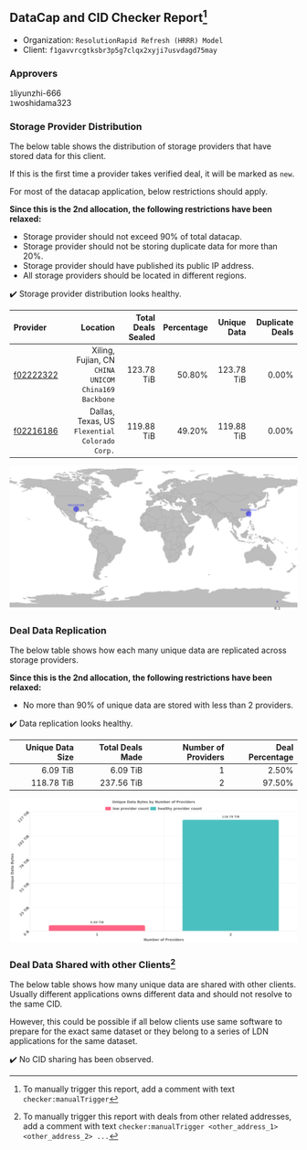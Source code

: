 ## DataCap and CID Checker Report[^1]
 - Organization: `ResolutionRapid Refresh (HRRR) Model`
 - Client: `f1gavvrcgtksbr3p5g7clqx2xyji7usvdagd75may`
### Approvers
`1`liyunzhi-666<br/>`1`woshidama323


### Storage Provider Distribution
The below table shows the distribution of storage providers that have stored data for this client.

If this is the first time a provider takes verified deal, it will be marked as `new`.

For most of the datacap application, below restrictions should apply.

**Since this is the 2nd allocation, the following restrictions have been relaxed:**
 - Storage provider should not exceed 90% of total datacap.
 - Storage provider should not be storing duplicate data for more than 20%.
 - Storage provider should have published its public IP address.
 - All storage providers should be located in different regions.

✔️ Storage provider distribution looks healthy.

| Provider                                              |                                                Location | Total Deals Sealed | Percentage | Unique Data | Duplicate Deals |
| :---------------------------------------------------- | ------------------------------------------------------: | -----------------: | ---------: | ----------: | --------------: |
| [f02222322](https://filfox.info/en/address/f02222322) | Xiling, Fujian, CN<br/>`CHINA UNICOM China169 Backbone` |         123.78 TiB |     50.80% |  123.78 TiB |           0.00% |
| [f02216186](https://filfox.info/en/address/f02216186) |       Dallas, Texas, US<br/>`Flexential Colorado Corp.` |         119.88 TiB |     49.20% |  119.88 TiB |           0.00% |

<img src="https://raw.githubusercontent.com/data-preservation-programs/filplus-checker-assets/main/filecoin-project/filecoin-plus-large-datasets/issues/2311/1708010848138.png"/>

### Deal Data Replication
The below table shows how each many unique data are replicated across storage providers.


**Since this is the 2nd allocation, the following restrictions have been relaxed:**
- No more than 90% of unique data are stored with less than 2 providers.

✔️ Data replication looks healthy.

| Unique Data Size | Total Deals Made | Number of Providers | Deal Percentage |
| ---------------: | ---------------: | ------------------: | --------------: |
|         6.09 TiB |         6.09 TiB |                   1 |           2.50% |
|       118.78 TiB |       237.56 TiB |                   2 |          97.50% |

<img src="https://raw.githubusercontent.com/data-preservation-programs/filplus-checker-assets/main/filecoin-project/filecoin-plus-large-datasets/issues/2311/1708010848896.png"/>

### Deal Data Shared with other Clients[^3]
The below table shows how many unique data are shared with other clients.
Usually different applications owns different data and should not resolve to the same CID.

However, this could be possible if all below clients use same software to prepare for the exact same dataset or they belong to a series of LDN applications for the same dataset.

✔️ No CID sharing has been observed.

[^1]: To manually trigger this report, add a comment with text `checker:manualTrigger`

[^2]: Deals from those addresses are combined into this report as they are specified with `checker:manualTrigger`

[^3]: To manually trigger this report with deals from other related addresses, add a comment with text `checker:manualTrigger <other_address_1> <other_address_2> ...`
